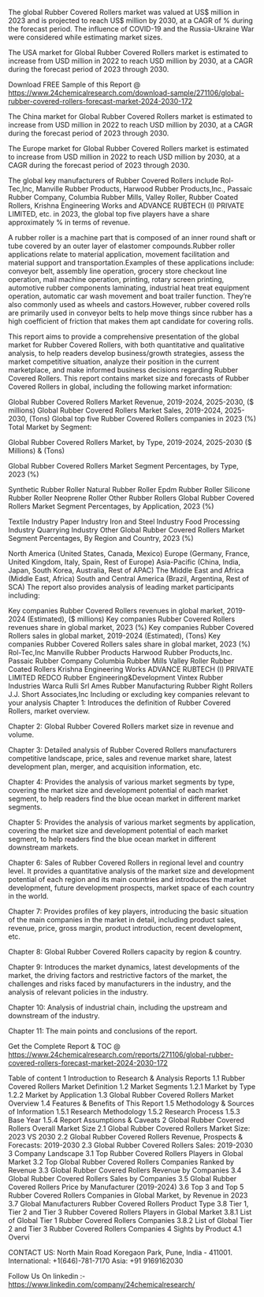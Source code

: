 The global Rubber Covered Rollers market was valued at US$ million in 2023 and is projected to reach US$ million by 2030, at a CAGR of % during the forecast period. The influence of COVID-19 and the Russia-Ukraine War were considered while estimating market sizes.

The USA market for Global Rubber Covered Rollers market is estimated to increase from USD million in 2022 to reach USD million by 2030, at a CAGR during the forecast period of 2023 through 2030.

Download FREE Sample of this Report @ https://www.24chemicalresearch.com/download-sample/271106/global-rubber-covered-rollers-forecast-market-2024-2030-172

The China market for Global Rubber Covered Rollers market is estimated to increase from USD million in 2022 to reach USD million by 2030, at a CAGR during the forecast period of 2023 through 2030.

The Europe market for Global Rubber Covered Rollers market is estimated to increase from USD million in 2022 to reach USD million by 2030, at a CAGR during the forecast period of 2023 through 2030.

The global key manufacturers of Rubber Covered Rollers include Rol-Tec,Inc, Manville Rubber Products, Harwood Rubber Products,Inc., Passaic Rubber Company, Columbia Rubber Mills, Valley Roller, Rubber Coated Rollers, Krishna Engineering Works and ADVANCE RUBTECH (I) PRIVATE LIMITED, etc. in 2023, the global top five players have a share approximately % in terms of revenue.

A rubber roller is a machine part that is composed of an inner round shaft or tube covered by an outer layer of elastomer compounds.Rubber roller applications relate to material application, movement facilitation and material support and transportation.Examples of these applications include: conveyor belt, assembly line operation, grocery store checkout line operation, mail machine operation, printing, rotary screen printing, automotive rubber components laminating, industrial heat treat equipment operation, automatic car wash movement and boat trailer function. They’re also commonly used as wheels and castors.However, rubber covered rolls are primarily used in conveyor belts to help move things since rubber has a high coefficient of friction that makes them apt candidate for covering rolls.

This report aims to provide a comprehensive presentation of the global market for Rubber Covered Rollers, with both quantitative and qualitative analysis, to help readers develop business/growth strategies, assess the market competitive situation, analyze their position in the current marketplace, and make informed business decisions regarding Rubber Covered Rollers. This report contains market size and forecasts of Rubber Covered Rollers in global, including the following market information:

Global Rubber Covered Rollers Market Revenue, 2019-2024, 2025-2030, ($ millions)
Global Rubber Covered Rollers Market Sales, 2019-2024, 2025-2030, (Tons)
Global top five Rubber Covered Rollers companies in 2023 (%)
Total Market by Segment:

Global Rubber Covered Rollers Market, by Type, 2019-2024, 2025-2030 ($ Millions) & (Tons)

Global Rubber Covered Rollers Market Segment Percentages, by Type, 2023 (%)

Synthetic Rubber Roller
Natural Rubber Roller
Epdm Rubber Roller
Silicone Rubber Roller
Neoprene Roller
Other Rubber Rollers
Global Rubber Covered Rollers Market Segment Percentages, by Application, 2023 (%)

Textile Industry
Paper Industry
Iron and Steel Industry
Food Processing Industry
Quarrying Industry
Other
Global Rubber Covered Rollers Market Segment Percentages, By Region and Country, 2023 (%)

North America (United States, Canada, Mexico)
Europe (Germany, France, United Kingdom, Italy, Spain, Rest of Europe)
Asia-Pacific (China, India, Japan, South Korea, Australia, Rest of APAC)
The Middle East and Africa (Middle East, Africa)
South and Central America (Brazil, Argentina, Rest of SCA)
The report also provides analysis of leading market participants including:

Key companies Rubber Covered Rollers revenues in global market, 2019-2024 (Estimated), ($ millions)
Key companies Rubber Covered Rollers revenues share in global market, 2023 (%)
Key companies Rubber Covered Rollers sales in global market, 2019-2024 (Estimated), (Tons)
Key companies Rubber Covered Rollers sales share in global market, 2023 (%)
Rol-Tec,Inc
Manville Rubber Products
Harwood Rubber Products,Inc.
Passaic Rubber Company
Columbia Rubber Mills
Valley Roller
Rubber Coated Rollers
Krishna Engineering Works
ADVANCE RUBTECH (I) PRIVATE LIMITED
REDCO Rubber Engineering&Development
Vintex Rubber Industries
Warca Rulli Srl
Ames Rubber Manufacturing
Rubber Right Rollers
J.J. Short Associates,Inc
Including or excluding key companies relevant to your analysis
Chapter 1: Introduces the definition of Rubber Covered Rollers, market overview.

Chapter 2: Global Rubber Covered Rollers market size in revenue and volume.

Chapter 3: Detailed analysis of Rubber Covered Rollers manufacturers competitive landscape, price, sales and revenue market share, latest development plan, merger, and acquisition information, etc.

Chapter 4: Provides the analysis of various market segments by type, covering the market size and development potential of each market segment, to help readers find the blue ocean market in different market segments.

Chapter 5: Provides the analysis of various market segments by application, covering the market size and development potential of each market segment, to help readers find the blue ocean market in different downstream markets.

Chapter 6: Sales of Rubber Covered Rollers in regional level and country level. It provides a quantitative analysis of the market size and development potential of each region and its main countries and introduces the market development, future development prospects, market space of each country in the world.

Chapter 7: Provides profiles of key players, introducing the basic situation of the main companies in the market in detail, including product sales, revenue, price, gross margin, product introduction, recent development, etc.

Chapter 8: Global Rubber Covered Rollers capacity by region & country.

Chapter 9: Introduces the market dynamics, latest developments of the market, the driving factors and restrictive factors of the market, the challenges and risks faced by manufacturers in the industry, and the analysis of relevant policies in the industry.

Chapter 10: Analysis of industrial chain, including the upstream and downstream of the industry.

Chapter 11: The main points and conclusions of the report.

Get the Complete Report & TOC @ https://www.24chemicalresearch.com/reports/271106/global-rubber-covered-rollers-forecast-market-2024-2030-172

Table of content
1 Introduction to Research & Analysis Reports
1.1 Rubber Covered Rollers Market Definition
1.2 Market Segments
1.2.1 Market by Type
1.2.2 Market by Application
1.3 Global Rubber Covered Rollers Market Overview
1.4 Features & Benefits of This Report
1.5 Methodology & Sources of Information
1.5.1 Research Methodology
1.5.2 Research Process
1.5.3 Base Year
1.5.4 Report Assumptions & Caveats
2 Global Rubber Covered Rollers Overall Market Size
2.1 Global Rubber Covered Rollers Market Size: 2023 VS 2030
2.2 Global Rubber Covered Rollers Revenue, Prospects & Forecasts: 2019-2030
2.3 Global Rubber Covered Rollers Sales: 2019-2030
3 Company Landscape
3.1 Top Rubber Covered Rollers Players in Global Market
3.2 Top Global Rubber Covered Rollers Companies Ranked by Revenue
3.3 Global Rubber Covered Rollers Revenue by Companies
3.4 Global Rubber Covered Rollers Sales by Companies
3.5 Global Rubber Covered Rollers Price by Manufacturer (2019-2024)
3.6 Top 3 and Top 5 Rubber Covered Rollers Companies in Global Market, by Revenue in 2023
3.7 Global Manufacturers Rubber Covered Rollers Product Type
3.8 Tier 1, Tier 2 and Tier 3 Rubber Covered Rollers Players in Global Market
3.8.1 List of Global Tier 1 Rubber Covered Rollers Companies
3.8.2 List of Global Tier 2 and Tier 3 Rubber Covered Rollers Companies
4 Sights by Product
4.1 Overvi

CONTACT US:
North Main Road Koregaon Park, Pune, India - 411001.
International: +1(646)-781-7170
Asia: +91 9169162030

Follow Us On linkedin :- https://www.linkedin.com/company/24chemicalresearch/
